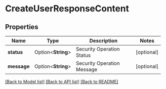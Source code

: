 # CreateUserResponseContent

## Properties

Name | Type | Description | Notes
------------ | ------------- | ------------- | -------------
**status** | Option<**String**> | Security Operation Status | [optional]
**message** | Option<**String**> | Security Operation Message | [optional]

[[Back to Model list]](../README.md#documentation-for-models) [[Back to API list]](../README.md#documentation-for-api-endpoints) [[Back to README]](../README.md)


